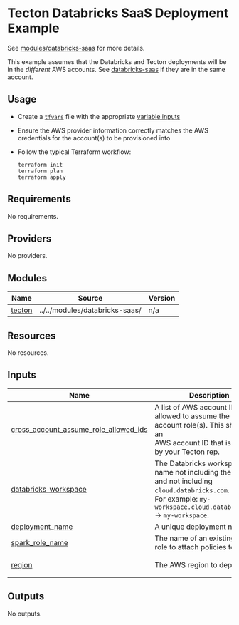 # Tecton Databricks SaaS Deployment Example

See [modules/databricks-saas](../../modules/databricks-saas) for more details.

This example assumes that the Databricks and Tecton deployments will be in the _different_ AWS
accounts. See [databricks-saas](../databricks-saas) if they are in the same account.

## Usage

* Create a [`tfvars`](https://www.terraform.io/language/values/variables#variable-definitions-tfvars-files)
  file with the appropriate [variable inputs](#Inputs)
* Ensure the AWS provider information correctly matches the AWS credentials for the account(s) to
  be provisioned into
* Follow the typical Terraform workflow:

    ```shell
    terraform init
    terraform plan
    terraform apply
    ```

<!-- BEGINNING OF PRE-COMMIT-TERRAFORM DOCS HOOK -->
## Requirements

No requirements.

## Providers

No providers.

## Modules

| Name | Source | Version |
|------|--------|---------|
| <a name="module_tecton"></a> [tecton](#module\_tecton) | ../../modules/databricks-saas/ | n/a |

## Resources

No resources.

## Inputs

| Name | Description | Type | Default | Required |
|------|-------------|------|---------|:--------:|
| <a name="input_cross_account_assume_role_allowed_ids"></a> [cross\_account\_assume\_role\_allowed\_ids](#input\_cross\_account\_assume\_role\_allowed\_ids) | A list of AWS account IDs allowed to assume the cross-account role(s). This should be an<br>AWS account ID that is provided by your Tecton rep. | `list(string)` | n/a | yes |
| <a name="input_databricks_workspace"></a> [databricks\_workspace](#input\_databricks\_workspace) | The Databricks workspace name not including the full url and not including `cloud.databricks.com`.<br>For example: `my-workspace.cloud.databricks.com` -> `my-workspace`. | `string` | n/a | yes |
| <a name="input_deployment_name"></a> [deployment\_name](#input\_deployment\_name) | A unique deployment name. | `string` | n/a | yes |
| <a name="input_spark_role_name"></a> [spark\_role\_name](#input\_spark\_role\_name) | The name of an existing spark role to attach policies to. | `string` | n/a | yes |
| <a name="input_region"></a> [region](#input\_region) | The AWS region to deploy into. | `string` | `"us-west-2"` | no |

## Outputs

No outputs.
<!-- END OF PRE-COMMIT-TERRAFORM DOCS HOOK -->
